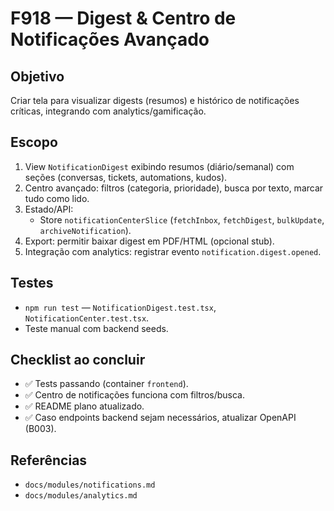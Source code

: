 # F918 — Digest & Centro de Notificações Avançado

## Objetivo
Criar tela para visualizar digests (resumos) e histórico de notificações críticas, integrando com analytics/gamificação.

## Escopo
1. View `NotificationDigest` exibindo resumos (diário/semanal) com seções (conversas, tickets, automations, kudos).
2. Centro avançado: filtros (categoria, prioridade), busca por texto, marcar tudo como lido.
3. Estado/API:
   - Store `notificationCenterSlice` (`fetchInbox`, `fetchDigest`, `bulkUpdate`, `archiveNotification`).
4. Export: permitir baixar digest em PDF/HTML (opcional stub).
5. Integração com analytics: registrar evento `notification.digest.opened`.

## Testes
- `npm run test` — `NotificationDigest.test.tsx`, `NotificationCenter.test.tsx`.
- Teste manual com backend seeds.

## Checklist ao concluir
- ✅ Tests passando (container `frontend`).
- ✅ Centro de notificações funciona com filtros/busca.
- ✅ README plano atualizado.
- ✅ Caso endpoints backend sejam necessários, atualizar OpenAPI (B003).

## Referências
- `docs/modules/notifications.md`
- `docs/modules/analytics.md`
